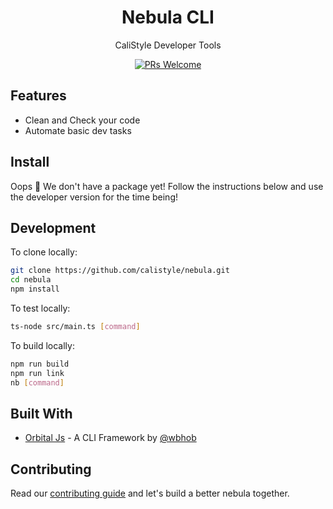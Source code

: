 <!-- <p align="center">
  <a href="http://atomizecode">
    <img width="110px" style="margin-right: 20px" src="https://firebasestorage.googleapis.com/v0/b/pawan-dev.appspot.com/o/logo.svg?alt=media">
  </a>
</p> -->

<h1 align="center">Nebula CLI</h1>

<div align="center">

CaliStyle Developer Tools

[![PRs Welcome](https://img.shields.io/badge/PRs-welcome-brightgreen.svg?style=flat-square)](https://github.com/CaliStyle/nebula/issues)

</div>

## Features

- Clean and Check your code 
- Automate basic dev tasks

## Install

Oops 🙊 We don't have a package yet! Follow the instructions below and use the developer version for the time being!

## Development

To clone locally:

```bash
git clone https://github.com/calistyle/nebula.git
cd nebula
npm install
```

To test locally:

```bash
ts-node src/main.ts [command]
```

To build locally:

```bash
npm run build
npm run link
nb [command]
```

## Built With

- [Orbital Js](https://orbital-js.github.io/docs/guide/introduction/) - A CLI Framework by [@wbhob](https://wilsonhobbs.com)

## Contributing

Read our [contributing guide](#) and let's build a better nebula together.